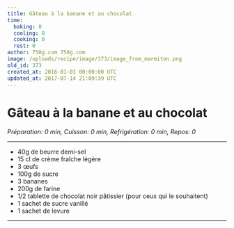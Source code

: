```yaml
---
title: Gâteau à la banane et au chocolat
time:
  baking: 0
  cooling: 0
  cooking: 0
  rest: 0
author: 750g.com 750g.com
image: /uploads/recipe/image/373/image_from_marmiton.png
old_id: 373
created_at: 2016-01-01 00:00:00 UTC
updated_at: 2017-07-14 21:09:39 UTC
---
```


# Gâteau à la banane et au chocolat

*Préparation: 0 min, Cuisson: 0 min, Refrigération: 0 min, Repos: 0*

---

- 40g de beurre demi-sel
- 15 cl de crème fraîche légère
- 3 œufs
- 100g de sucre
- 3 bananes
- 200g de farine
- 1/2 tablette de chocolat noir pâtissier (pour ceux qui le souhaitent)
- 1 sachet de sucre vanillé
- 1 sachet de levure

---


